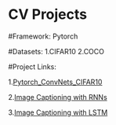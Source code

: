 # CV Projects

#Framework:
Pytorch 

#Datasets:
1.CIFAR10
2.COCO

#Project Links: 

1.[Pytorch_ConvNets_CIFAR10](https://github.com/yaofengdong/CV_Projects/blob/master/ConvNet_PyTorch.py)

2.[Image Captioning with RNNs](https://github.com/yaofengdong/CV_Projects/blob/master/ImageCaptioningwithRNNs.py)

3.[Image Captioning with LSTM](https://github.com/yaofengdong/CV_Projects/blob/master/ImageCaptioningwithLSTMs.py)

